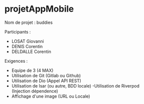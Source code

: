 # projetAppMobile
Nom de projet : buddies

Participants : 

- LOSAT Giovanni
- DENIS Corentin
- DELDALLE Corentin

Exigences :
- Equipe de 3 (4 MAX)
- Utilisation de Git (Gitlab ou Github)
- Utilisation de Dio (Appel API REST)
- Utilisation de Isar (ou autre, BDD locale)
-Utilisation de Riverpod (Injection dépendence)
- Affichage d'une image (URL ou Locale)
